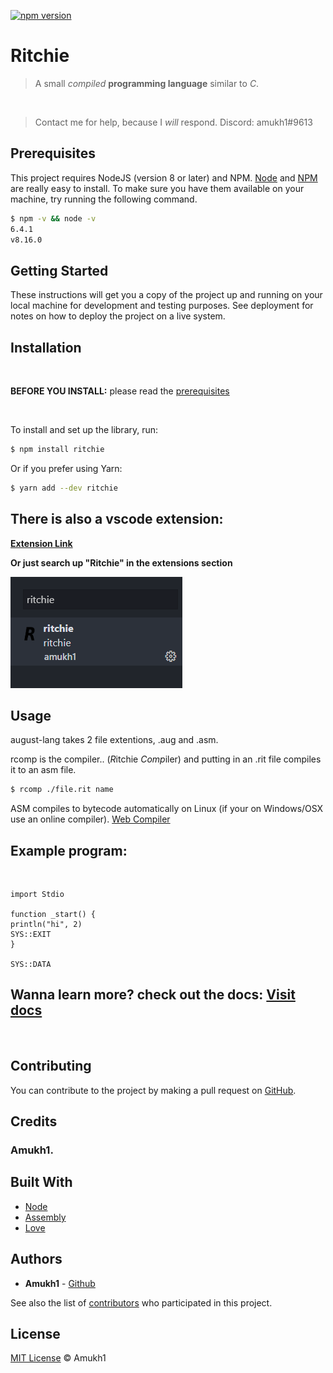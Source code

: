 [![npm version](https://badge.fury.io/js/Ritchie.svg)](https://www.npmjs.com/package/Ritchie)

# Ritchie

> A small *compiled* **programming language** similar to *C*.

<br>

> Contact me for help, because I *will* respond. Discord: amukh1#9613

## Prerequisites

This project requires NodeJS (version 8 or later) and NPM.
[Node](http://nodejs.org/) and [NPM](https://npmjs.org/) are really easy to install.
To make sure you have them available on your machine,
try running the following command.

```sh
$ npm -v && node -v
6.4.1
v8.16.0
```

## Getting Started

These instructions will get you a copy of the project up and running on your local machine for development and testing purposes. See deployment for notes on how to deploy the project on a live system.

## Installation
<br>

**BEFORE YOU INSTALL:** please read the [prerequisites](#prerequisites)

<br>

To install and set up the library, run:

```sh
$ npm install ritchie
```

Or if you prefer using Yarn:

```sh
$ yarn add --dev ritchie
```

## There is also a vscode extension:
**[Extension Link](https://marketplace.visualstudio.com/items?itemName=amukh1.ritchie)**

**Or  just search up "Ritchie" in the extensions section**

![img](./rvsco.png)

## Usage

august-lang takes 2 file extentions, .aug and .asm.
<br>

rcomp is the compiler.. (*R*itchie *Comp*iler) and putting in an .rit file compiles it to an asm file.

```sh
$ rcomp ./file.rit name
```
ASM compiles to bytecode automatically on Linux (if your on Windows/OSX use an online compiler).
[Web Compiler](https://www.jdoodle.com/compile-assembler-nasm-online/)

## Example program:
<br>

```
import Stdio

function _start() {
println("hi", 2)
SYS::EXIT
}

SYS::DATA
```
## Wanna learn more? check out the docs: [Visit docs](https://ritchie.js.org/docs)

<!-- <style>
.docs {
    transition: all 0.5s ease;
    position: relative;
    top: 0px;
    background-color:#0f38f0; 
    border-radius:25px; 
    color: white; 
    padding:25px;
    border: none;
}

.docs:Hover {
    top: -10px;
    background-color: #0009a8;
        /* color: white;  */
}

.a {
      text-decoration: none;
    color: white;
    font-size: 2rem;
}

</style> -->

<!-- <button class="docs" href="/handbook/toc/" style="" onClick="()=>{alert('Missed the link?')}">
<a class="a" href="https://ritchie.js.org/docs/">Visit Docs</a>
</button> -->


<br>

## Contributing

You can contribute to the project by making a pull request on [GitHub](https://github.com/amukh1/Ritchie).

## Credits

### Amukh1.

## Built With

* [Node](https://nodejs.org/)
* [Assembly](http://x86asm.net/)
* [Love](https://amukh1.dev)

## Authors

* **Amukh1** - [Github](https://github.com/amukh1)

See also the list of [contributors](https://github.com/amukh1/Ritchie/contributors) who participated in this project.

## License

[MIT License](https://mit-license.org/2022) © Amukh1